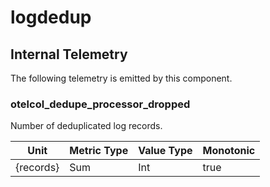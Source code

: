 [comment]: <> (Code generated by mdatagen. DO NOT EDIT.)

# logdedup

## Internal Telemetry

The following telemetry is emitted by this component.

### otelcol_dedupe_processor_dropped

Number of deduplicated log records.

| Unit | Metric Type | Value Type | Monotonic |
| ---- | ----------- | ---------- | --------- |
| {records} | Sum | Int | true |
